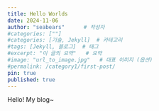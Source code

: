 ```yaml
---
title: Hello Worlds
date: 2024-11-06
author: "seabears"      # 작성자
#categories: [""]
#categories: [기술, Jekyll]  # 카테고리
#tags: [Jekyll, 블로그]  # 태그
#excerpt: "이 글의 요약"   # 요약
#image: "url_to_image.jpg"   # 대표 이미지 (옵션)
#permalink: /category1/first-post/
pin: true
published: true
---
```


Hello!
My blog~
